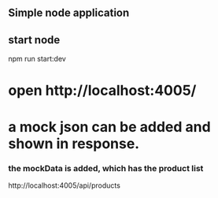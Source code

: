 ## Simple node application

## start node

npm run start:dev

# open http://localhost:4005/

# a mock json can be added and shown in response.

### the mockData is added, which has the product list

http://localhost:4005/api/products
